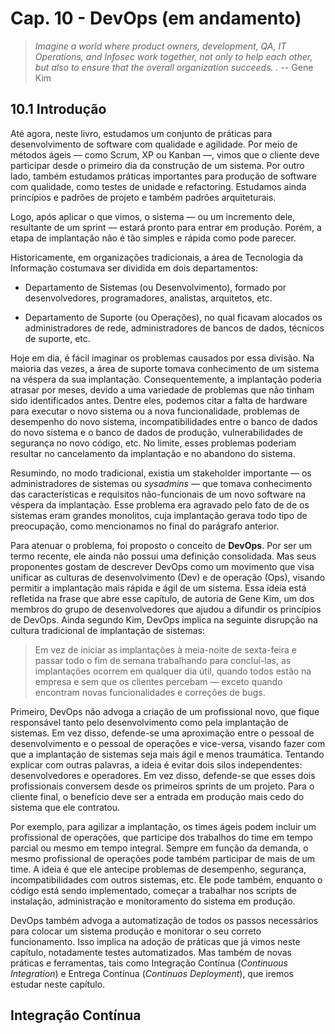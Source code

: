 # Cap. 10 - DevOps (em andamento)

> *Imagine a world where product owners, development, QA, IT Operations, and Infosec work together, not only to help each other, but also to ensure that the overall organization succeeds. .* -- Gene Kim

## 10.1 Introdução

Até agora, neste livro, estudamos um conjunto de práticas para desenvolvimento de software com qualidade e agilidade. Por meio de métodos ágeis — como Scrum, XP ou Kanban —, vimos que o cliente deve participar desde o primeiro dia da construção de um sistema. Por outro lado, também estudamos práticas importantes para produção de software com qualidade, como testes de unidade e refactoring. Estudamos ainda princípios e padrões de projeto e também padrões arquiteturais.

Logo, após aplicar o que vimos, o sistema — ou um incremento dele, resultante de um sprint — estará pronto para entrar em produção. Porém, a etapa de implantação não é tão simples e rápida como pode parecer.

Historicamente, em organizações tradicionais, a área de Tecnologia da Informação costumava ser dividida em dois departamentos: 

* Departamento de Sistemas (ou Desenvolvimento), formado por desenvolvedores, programadores, analistas, arquitetos, etc.

* Departamento de  Suporte (ou Operações), no qual ficavam alocados os administradores de rede, administradores de bancos de dados, técnicos de suporte, etc.

Hoje em dia, é fácil imaginar os problemas causados por essa divisão. Na maioria das vezes, a área de suporte tomava conhecimento de um sistema na véspera da sua implantação. Consequentemente, a implantação poderia atrasar por meses, devido a uma variedade de problemas que não tinham sido identificados antes. Dentre eles, podemos citar a falta de hardware para executar o novo sistema ou a nova funcionalidade, problemas de desempenho do novo sistema, incompatibilidades entre o banco de dados do novo sistema e o banco de dados de produção, vulnerabilidades de segurança no novo código, etc. No limite, esses problemas poderiam resultar no cancelamento da implantação e no abandono do sistema.

Resumindo, no modo tradicional, existia um stakeholder importante — os administradores de sistemas ou *sysadmins* — que tomava conhecimento das características e requisitos não-funcionais de um novo software na véspera da implantação. Esse problema era agravado pelo fato de de os sistemas eram grandes monolitos, cuja implantação gerava todo tipo de preocupação, como mencionamos no final do parágrafo anterior.

Para atenuar o problema, foi proposto o conceito de **DevOps**. Por ser um termo recente, ele ainda não possui uma definição consolidada. Mas seus proponentes gostam de descrever DevOps como um movimento que visa unificar as culturas de desenvolvimento (Dev) e de operação (Ops), visando permitir a implantação mais rápida e ágil de um sistema. Essa ideia está refletida na frase que abre esse capítulo, de autoria de Gene Kim, um dos membros do grupo de desenvolvedores que ajudou a difundir os princípios de DevOps. Ainda segundo Kim, DevOps implica na seguinte disrupção na cultura tradicional de implantação de sistemas:

> Em vez de iniciar as implantações à meia-noite de sexta-feira e passar todo o fim de semana trabalhando para concluí-las, as implantações ocorrem em qualquer dia útil, quando todos estão na empresa e sem que os clientes percebam — exceto quando encontram novas funcionalidades e correções de bugs. 

Primeiro, DevOps não advoga a criação de um profissional novo, que fique responsável tanto pelo desenvolvimento como pela implantação de sistemas. Em vez disso, defende-se uma aproximação entre o  pessoal de desenvolvimento e o pessoal de operações e vice-versa, visando fazer com que a implantação de sistemas seja mais ágil e menos traumática. Tentando explicar com outras palavras, a ideia é evitar dois silos independentes: desenvolvedores e operadores. Em vez disso, defende-se que esses dois profissionais conversem desde os primeiros sprints de um projeto. Para o cliente final, o benefício deve ser a entrada em produção mais cedo do sistema que ele contratou.

Por exemplo, para agilizar a implantação, os times ágeis podem incluir um profissional de operações, que participe dos trabalhos do time em tempo parcial ou mesmo em tempo integral. Sempre em função da demanda, o mesmo profissional de operações pode também participar de mais de um time. A ideia é que ele antecipe problemas de desempenho, segurança, incompatibilidades com outros sistemas, etc. Ele pode também, enquanto o código está sendo implementado, começar a trabalhar nos scripts de instalação, administração e monitoramento do sistema em produção.

DevOps também advoga a automatização de todos os passos necessários para colocar um sistema produção e monitorar o seu correto funcionamento. Isso implica na adoção de práticas que já vimos neste capítulo, notadamente testes automatizados. Mas também de novas práticas e 
ferramentas, tais como Integração Contínua (*Continuous Integration*) e Entrega Contínua
(*Continuos Deployment*), que iremos estudar neste capítulo.

## Integração Contínua

